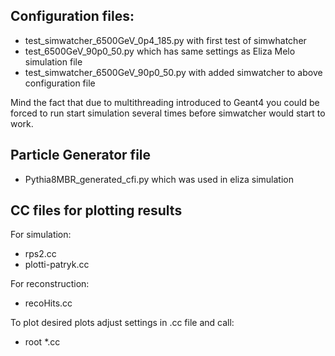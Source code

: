 ## Configuration files:
- test_simwatcher_6500GeV_0p4_185.py with first test of simwhatcher
- test_6500GeV_90p0_50.py which has same settings as Eliza Melo simulation file
- test_simwatcher_6500GeV_90p0_50.py with added simwatcher to above configuration file

Mind the fact that due to multithreading introduced to Geant4 you could be forced to run start simulation several times before simwatcher would start to work.

## Particle Generator file
- Pythia8MBR_generated_cfi.py which was used in eliza simulation

## CC files for plotting results

For simulation:

- rps2.cc
- plotti-patryk.cc

For reconstruction:

- recoHits.cc

To plot desired plots adjust settings in .cc file and call:

- root *.cc
